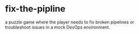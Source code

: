 # fix-the-pipline
a puzzle game where the player needs to fix broken pipelines or troubleshoot issues in a mock DevOps environment.
